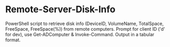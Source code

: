 # Remote-Server-Disk-Info
PowerShell script to retrieve disk info (DeviceID, VolumeName, TotalSpace, FreeSpace, FreeSpace(%)) from remote computers. Prompt for client ID ('d' for dev), use Get-ADComputer &amp; Invoke-Command. Output in a tabular format.
